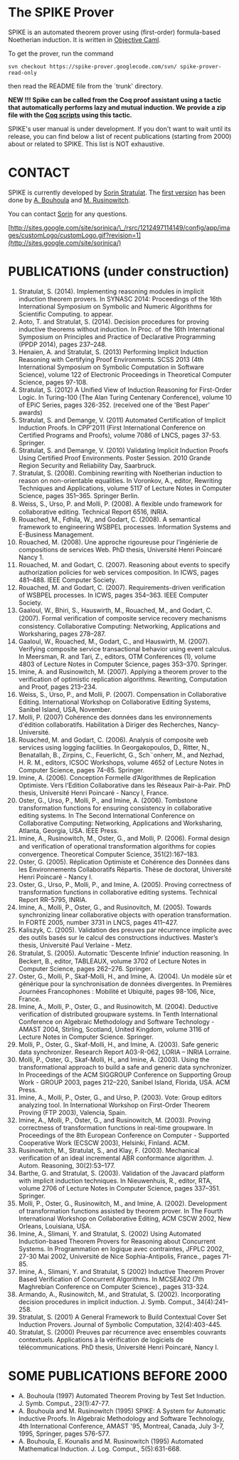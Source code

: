 # The SPIKE Prover #

SPIKE is an automated theorem prover using (first-order) formula-based Noetherian induction. It is written in [Objective Caml](http://caml.inria.fr/ocaml/index.fr.html).

To get the prover, run the command

`svn checkout https://spike-prover.googlecode.com/svn/ spike-prover-read-only`

then read the README file from the `trunk' directory.


**NEW !!!  Spike can be called from the Coq proof assistant using a tactic that automatically performs lazy and mutual induction. We provide a zip file with the [Coq scripts](http://lita.sciences.univ-metz.fr/%7Estratula/spike/CoqSpecs2.zip)  using this tactic.**

SPIKE's user manual is under development. If you don't want to wait until its release, you can find below a list of recent publications (starting from 2000) about or related to SPIKE. This list is NOT exhaustive.

# CONTACT #

SPIKE is currently developed by [Sorin Stratulat](http://sites.google.com/site/sorinica/). The [first version](http://www.loria.fr/equipes/cassis/softwares/spike/) has been done by  [A. Bouhoula](mailto:adel.bouhoula@supcom.rnu.tn) and [M. Rusinowitch](http://www.loria.fr/~rusi).

You can contact [Sorin](mailto:stratulat@univ-metz.fr) for any questions.

[http://sites.google.com/site/sorinica/\_/rsrc/1212497114149/config/app/images/customLogo/customLogo.gif?revision=1](http://sites.google.com/site/sorinica/)

# PUBLICATIONS (under construction) #


  1. Stratulat, S. (2014). Implementing reasoning modules in implicit induction theorem provers. In SYNASC 2014: Proceedings of the 16th International Symposium on Symbolic and Numeric Algorithms for Scientific Computing. to appear.
  1. Aoto, T. and Stratulat, S. (2014). Decision procedures for proving inductive theorems without induction. In Proc. of the 16th International Symposium on Principles and Practice of Declarative Programming (PPDP 2014), pages 237–248.
  1. Henaien, A. and Stratulat, S. (2013) Performing Implicit Induction Reasoning with Certifying Proof Environments. SCSS 2013 (4th International Symposium on Symbolic Computation in Software Science), volume 122 of Electronic Proceedings in Theoretical Computer Science, pages 97-108.
  1. Stratulat, S. (2012) A Unified View of Induction Reasoning for First-Order Logic. In Turing-100 (The Alan Turing Centenary Conference), volume 10 of EPiC Series, pages 326-352. (received one of the 'Best Paper' awards)
  1. Stratulat, S. and Demange, V. (2011) Automated Certification of Implicit Induction Proofs. In CPP'2011 (First International Conference on Certified Programs and Proofs), volume 7086 of LNCS, pages 37-53. Springer.
  1. Stratulat, S. and Demange, V. (2010) Validating Implicit Induction Proofs Using Certified Proof Environments. Poster Session. 2010 Grande Region Security and Reliability Day, Saarbruck.
  1. Stratulat, S. (2008). Combining rewriting with Noetherian induction to reason on non-orientable equalities. In Voronkov, A., editor, Rewriting Techniques and Applications, volume 5117 of Lecture Notes in Computer Science, pages 351–365. Springer Berlin.
  1. Weiss, S., Urso, P. and Molli, P. (2008). A ﬂexible undo framework for collaborative editing. Technical Report 6516, INRIA.
  1. Rouached, M., Fdhila, W., and Godart, C. (2008). A semantical framework to engineering WSBPEL processes. Information Systems and E-Business Management.
  1. Rouached, M. (2008). Une approche rigoureuse pour l’ingénierie de compositions de services Web. PhD thesis, Université Henri Poincaré Nancy 1.
  1. Rouached, M. and Godart, C. (2007). Reasoning about events to specify authorization policies for web services composition. In ICWS, pages 481–488. IEEE Computer Society.
  1. Rouached, M. and Godart, C. (2007). Requirements-driven verification of WSBPEL processes. In ICWS, pages 354–363. IEEE Computer Society.
  1. Gaaloul, W., Bhiri, S., Hauswirth, M., Rouached, M., and Godart, C. (2007). Formal veriﬁcation of composite service recovery mechanisms consistency. Collaborative Computing: Networking, Applications and Worksharing, pages 278–287.
  1. Gaaloul, W., Rouached, M., Godart, C., and Hauswirth, M. (2007). Verifying composite service transactional behavior using event calculus. In Meersman, R. and Tari, Z., editors, OTM Conferences (1), volume 4803 of Lecture Notes in Computer Science, pages 353–370. Springer.
  1. Imine, A. and Rusinowitch, M. (2007). Applying a theorem prover to the verification of optimistic replication algorithms. Rewriting, Computation and Proof, pages 213–234.
  1. Weiss, S., Urso, P., and Molli, P. (2007). Compensation in Collaborative Editing. International Workshop on Collaborative Editing Systems, Sanibel Island, USA, November.
  1. Molli, P. (2007) Cohérence des données dans les environnements d'édition collaboratifs. Habilitation à Diriger des Recherches, Nancy-Université.
  1. Rouached, M. and Godart, C. (2006). Analysis of composite web services using logging facilities. In Georgakopoulos, D., Ritter, N., Benatallah, B., Zirpins, C., Feuerlicht, G., Sch¨onherr, M., and Nezhad, H. R. M., editors, ICSOC Workshops, volume 4652 of Lecture Notes in Computer Science, pages 74–85. Springer.
  1. Imine, A. (2006). Conception Formelle d’Algorithmes de Replication Optimiste. Vers l’Edition Collaborative dans les Réseaux Pair-à-Pair. PhD thesis, Université Henri Poincaré - Nancy I, France.
  1. Oster, G., Urso, P., Molli, P., and Imine, A. (2006). Tombstone transformation functions for ensuring consistency in collaborative editing systems. In The Second International Conference on Collaborative Computing: Networking, Applications and Worksharing, Atlanta, Georgia, USA. IEEE Press.
  1. Imine, A., Rusinowitch, M., Oster, G., and Molli, P. (2006). Formal design and veriﬁcation of operational transformation algorithms for copies convergence. Theoretical Computer Science, 351(2):167–183.
  1. Oster, G. (2005). Réplication Optimiste et Cohérence des Données dans les Environnements Collaboratifs Répartis. Thèse de doctorat, Université Henri Poincaré - Nancy I.
  1. Oster, G., Urso, P., Molli, P., and Imine, A. (2005). Proving correctness of transformation functions in collaborative editing systems. Technical Report RR-5795, INRIA.
  1. Imine, A., Molli, P., Oster, G., and Rusinovitch, M. (2005). Towards synchronizing linear collaborative objects with operation transformation. In FORTE 2005, number 3731 in LNCS, pages 411–427.
  1. Kaliszyk, C. (2005). Validation des preuves par récurrence implicite avec des outils basés sur le calcul des constructions inductives. Master’s thesis, Université Paul Verlaine - Metz.
  1. Stratulat, S. (2005). Automatic ’Descente Inﬁnie’ induction reasoning. In Beckert, B., editor, TABLEAUX, volume 3702 of Lecture Notes in Computer Science, pages 262–276. Springer.
  1. Oster, G., Molli, P., Skaf-Molli, H., and Imine, A. (2004). Un modèle sûr et générique pour la synchronisation de données divergentes. In Premières Journées Francophones : Mobilité et Ubiquité, pages 98-106, Nice, France.
  1. Imine, A., Molli, P., Oster, G., and Rusinowitch, M. (2004). Deductive verification of distributed groupware systems. In Tenth International Conference on Algebraic Methodology and Software Technology - AMAST 2004, Stirling, Scotland, United Kingdom, volume 3116 of Lecture Notes in Computer Science. Springer.
  1. Molli, P., Oster, G., Skaf-Molli, H., and Imine, A. (2003). Safe generic data synchronizer. Research Report A03-R-062, LORIA – INRIA Lorraine.
  1. Molli, P., Oster, G., Skaf-Molli, H., and Imine, A. (2003). Using the transformational approach to build a safe and generic data synchronizer. In Proceedings of the ACM SIGGROUP Conference on Supporting Group Work - GROUP 2003, pages 212–220, Sanibel Island, Florida, USA. ACM Press.
  1. Imine, A., Molli, P., Oster, G., and Urso, P. (2003). Vote: Group editors analyzing tool. In International Workshop on First-Order Theorem Proving (FTP 2003), Valencia, Spain.
  1. Imine, A., Molli, P., Oster, G., and Rusinowitch, M. (2003). Proving correctness of transformation functions in real-time groupware. In Proceedings of the 8th European Conference on Computer - Supported Cooperative Work (ECSCW 2003), Helsinki, Finland. ACM.
  1. Rusinowitch, M., Stratulat, S., and Klay, F. (2003). Mechanical verification of an ideal incremental ABR conformance algorithm. J. Autom. Reasoning, 30(2):53–177.
  1. Barthe, G. and Stratulat, S. (2003). Validation of the Javacard platform with implicit induction techniques. In Nieuwenhuis, R., editor, RTA, volume 2706 of Lecture Notes in Computer Science, pages 337–351. Springer.
  1. Molli, P., Oster, G., Rusinowitch, M., and Imine, A. (2002). Development of transformation functions assisted by theorem prover. In The Fourth International Workshop on Collaborative Editing, ACM CSCW 2002, New Orleans, Louisiana, USA.
  1. Imine, A., Slimani, Y. and Stratulat, S. (2002) Using Automated Induction-based Theorem Provers for Reasoning about Concurrent Systems. In Programmation en logique avec contraintes, JFPLC 2002, 27-30 Mai 2002, Université de Nice Sophia-Antipolis, France., pages 71-85.
  1. Imine, A., Slimani, Y. and Stratulat, S (2002) Inductive Theorem Prover Based Verification of Concurrent Algorithms. In MCSEAI02 (7th Maghrebian Conference on Computer Science)., pages 313-324.
  1. Armando, A., Rusinowitch, M., and Stratulat, S. (2002). Incorporating decision procedures in implicit induction. J. Symb. Comput., 34(4):241–258.
  1. Stratulat, S. (2001) A General Framework to Build Contextual Cover Set Induction Provers. Journal of Symbolic Computation, 32(4):403-445.
  1. Stratulat, S. (2000) Preuves par récurrence avec ensembles couvrants contextuels. Applications à la vérification de logiciels de télécommunications. PhD thesis, Université Henri Poincaré, Nancy I.


# SOME PUBLICATIONS BEFORE 2000 #

  * A. Bouhoula (1997) Automated Theorem Proving by Test Set Induction. J. Symb. Comput., 23(1):47-77.
  * A. Bouhoula and M. Rusinowitch (1995) SPIKE: A System for Automatic Inductive Proofs. In Algebraic Methodology and Software Technology, 4th International Conference, AMAST '95, Montreal, Canada, July 3-7, 1995, Springer, pages 576-577.
  * A. Bouhoula, E. Kounalis and M. Rusinowitch (1995) Automated Mathematical Induction. J. Log. Comput., 5(5):631-668.

